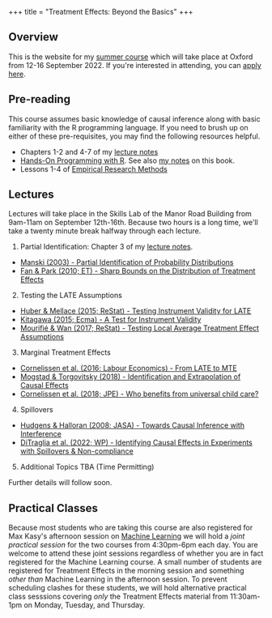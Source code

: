 +++
title = "Treatment Effects: Beyond the Basics"
+++

## Overview
This is the website for my [summer course](https://www.economics.ox.ac.uk/econometrics-pathway) which will take place at Oxford from 12-16 September 2022. If you're interested in attending, you can [apply here](https://www.economics.ox.ac.uk/econometrics-pathway). 


## Pre-reading
This course assumes basic knowledge of causal inference along with basic familiarity with the R programming language. If you need to brush up on either of these pre-requisites, you may find the following resources helpful.
- Chapters 1-2 and 4-7 of my [lecture notes](/treatment-effects.pdf) 
- [Hands-On Programming with R](https://rstudio-education.github.io/hopr/). See also [my notes](https://qyocwwdd4c.joplinusercontent.com/shares/OsJNRF8AGMOE9NGxpt7YK1) on this book.
- Lessons 1-4 of [Empirical Research Methods](https://empirical-methods.com/)

## Lectures
Lectures will take place in the Skills Lab of the Manor Road Building from 9am-11am on September 12th-16th. Because two hours is a long time, we'll take a twenty minute break halfway through each lecture.
1. Partial Identification: Chapter 3 of my [lecture notes](https://www.treatment-effects.com/treatment-effects.pdf).
  - [Manski (2003) - Partial Identification of Probability Distributions](https://link.springer.com/book/10.1007/b97478) 
  - [Fan & Park (2010; ET) - Sharp Bounds on the Distribution of Treatment Effects](https://scholar.archive.org/work/yadgi2yy4neirlnrba5mjbquie/access/wayback/http://www.unc.edu/depts/econ/papers/DistTreatFanParkET2.pdf)
2. Testing the LATE Assumptions 
  - [Huber & Mellace (2015; ReStat) - Testing Instrument Validity for LATE](https://scholar.archive.org/work/yadgi2yy4neirlnrba5mjbquie/access/wayback/http://www.unc.edu/depts/econ/papers/DistTreatFanParkET2.pdf)
  - [Kitagawa (2015; Ecma) - A Test for Instrument Validity](https://raw.githubusercontent.com/Mixtape-Sessions/Instrumental-Variables/main/Readings/Lecture3/Kitagawa_2015.pdf)
  - [Mourifié & Wan (2017; ReStat) - Testing Local Average Treatment Effect Assumptions](https://www.economics.utoronto.ca/public/workingPapers/tecipa-514.pdf)
3. Marginal Treatment Effects
  - [Cornelissen et al. (2016; Labour Economics) - From LATE to MTE](https://pure.york.ac.uk/portal/services/downloadRegister/49272936/LATE_to_MTE_paper_10June_with_tables.pdf)
  - [Mogstad & Torgovitsky (2018) - Identification and Extrapolation of Causal Effects](https://www.annualreviews.org/doi/10.1146/annurev-economics-101617-041813)
  - [Cornelissen et al. (2018; JPE) - Who benefits from universal child care?](http://www.christiandustmann.com/content/4-research/6-who-benefits-from-universal-childcare-estimating-marginal-returns-to-early-childcare-attendance/699979.pdf)
4. Spillovers 
  - [Hudgens & Halloran (2008; JASA) - Towards Causal Inference with Interference](https://scholar.archive.org/work/3cm6qflagjg4lgns6z6xepueze/access/wayback/https://cdr.lib.unc.edu/downloads/5m60r0829)
  - [DiTraglia et al. (2022; WP) - Identifying Causal Effects in Experiments with Spillovers & Non-compliance](https://ditraglia.com/pdf/spillovers-paper.pdf) 
5. Additional Topics TBA (Time Permitting) 

Further details will follow soon.

## Practical Classes
Because most students who are taking this course are also registered for Max Kasy's afternoon session on [Machine Learning](https://maxkasy.github.io/home/files/teaching/ML_Oxford_summerschool_2022/Syllabus_ML_Oxford_Summerschool_2022.pdf) we will hold a *joint practical session* for the two courses from 4:30pm-6pm each day. You are welcome to attend these joint sessions regardless of whether you are in fact registered for the Machine Learning course. A small number of students are registered for Treatment Effects in the morning session and something *other than* Machine Learning in the afternoon session. To prevent scheduling clashes for these students, we will hold alternative practical class sesssions covering *only* the Treatment Effects material from 11:30am-1pm on Monday, Tuesday, and Thursday. 


<!--Class meetings this term will take place over Zoom. Login details will be posted on the *Advanced Econometrics 1* canvas page on Monday, November 23rd. For each class meeting, I list the relevant chapters of the [lecture notes](/treatment-effects.pdf) along with papers for discussion. You should be able to access all of the assigned papers using your Oxford login. Let me know if you encounter any problems. 
1. November 24th (Tuesday): 12-1:30pm
    * Read in advance: Lecture notes chapters 1-2
    * Watch in advance: [The Potential Outcomes Framework](https://expl.ai/QHUAVRV), [Conditional Independence](https://expl.ai/LXPVDDN), [Selection Bias](https://expl.ai/DWVNRZU)
    * Discussion: Analyzing data from randomized controlled experiments. Please skim [Athey & Imbens (2017)](https://www.sciencedirect.com/science/article/pii/S2214658X16300174) Sections 1-8 and 10, along with [Mutz, Pemantle & Pham (2019)](https://amstat.tandfonline.com/doi/full/10.1080/00031305.2017.1322143) in advance.
2. November 27th (Friday): 1:30-3pm
    * Read in advance: Lecture notes chapter 3
    * Watch in advance: [Regression Adjustment](https://expl.ai/BJWTFKG), [Propensity Score Weighting](https://expl.ai/BASRRGX)
    * Discussion: Matching and weighting methods. Please skim [Todd (2010)](https://pdfs.semanticscholar.org/f21e/b74cebd5fd3cd8275b522baceba3ae4cfd52.pdf), and [King & Nielsen (2019)](https://www.cambridge.org/core/journals/political-analysis/article/whypropensity-scoresshould-not-be-usedformatching/94DDE7ED8E2A796B693096EB714BE68B) in advance. This [blog post](http://econjeff.blogspot.com/2010/10/on-matching.html) by Jeff Smith may also be of interest. 
3. December 1st (Tuesday): 12-1:30pm
    * Read in advance: Lecture notes chapter 4
    * Watch in advance: TBC (posted by Monday, Nov. 30th)
    * Discussion: Noncompliance in RCTs and Treatment effect heterogeneity. Please read [Athey & Imbens 2017) Section 9](https://www.sciencedirect.com/science/article/pii/S2214658X16300174) and [Angrist (2004)](https://academic.oup.com/ej/article/114/494/C52/5086004), in advance.
4. December 4th (Friday): 1:30-3pm
    * Read in advance: Lecture notes chapter 5
    * Watch in advance: TBC
    * Discussion: Regression discontinuity designs. Please read [Lee & Lemieux (2010)](https://www.aeaweb.org/articles?id=10.1257/jel.48.2.281) in advance. 
5. May 24th, 2021 (Monday): 2-3:30pm 
    * **Revision Lecture** ~~Manor Road Building~~ *Unfortunately, I have just learned that I will not be permitted to give this lecture in-person, so it will have to take place on zoom. Details will appear on canvas soon.*
    * [problems](/ps.pdf), [solutions](/ps-soln.pdf)
-->
